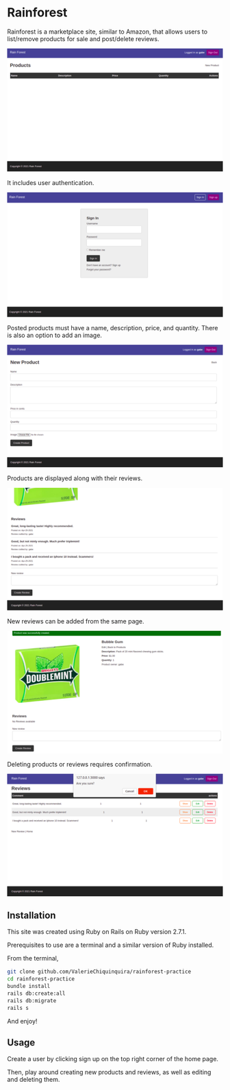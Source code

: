 # Rainforest
Rainforest is a marketplace site, similar to Amazon, that allows users to list/remove products for sale and post/delete reviews.

![home-page](./screenshots/1.png)

It includes user authentication.

![login-page](./screenshots/2.png)

Posted products must have a name, description, price, and quantity. There is also an option to add an image.

![add-product](./screenshots/3.png)

Products are displayed along with their reviews.

![product-page](./screenshots/5.png)

New reviews can be added from the same page.

![new-review](./screenshots/4.png)

Deleting products or reviews requires confirmation.

![delete-confirmation](./screenshots/6.png)

## Installation
This site was created using Ruby on Rails on Ruby version 2.7.1.

Prerequisites to use are a terminal and a similar version of Ruby installed.

From the terminal,
```bash
git clone github.com/ValerieChiquinquira/rainforest-practice
cd rainforest-practice
bundle install
rails db:create:all
rails db:migrate
rails s
```
And enjoy!

## Usage
Create a user by clicking sign up on the top right corner of the home page.

Then, play around creating new products and reviews, as well as editing and deleting them.